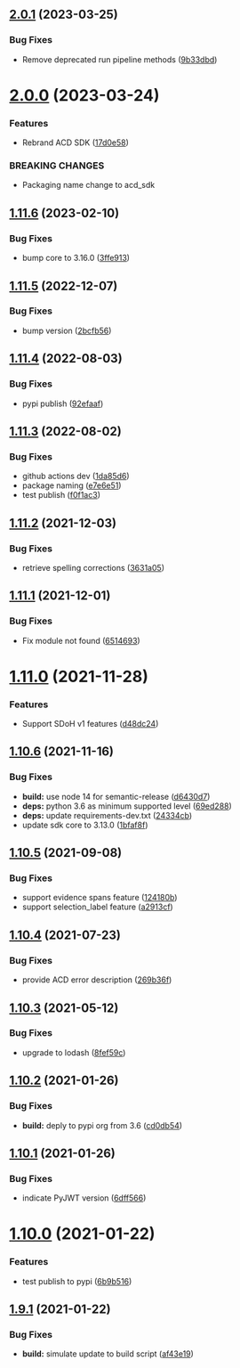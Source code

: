## [2.0.1](https://github.com/merative/whcs-python-sdk/compare/v2.0.0...v2.0.1) (2023-03-25)


### Bug Fixes

* Remove deprecated run pipeline methods ([9b33dbd](https://github.com/merative/whcs-python-sdk/commit/9b33dbd690384eb51f343e9f75aba2a22f207294))

# [2.0.0](https://github.com/merative/whcs-python-sdk/compare/v1.11.6...v2.0.0) (2023-03-24)


### Features

* Rebrand ACD SDK ([17d0e58](https://github.com/merative/whcs-python-sdk/commit/17d0e58219b6b9580b6253bec03d7a0d9e40c0e6))


### BREAKING CHANGES

* Packaging name change to acd_sdk

## [1.11.6](https://github.com/merative/whcs-python-sdk/compare/v1.11.5...v1.11.6) (2023-02-10)


### Bug Fixes

* bump core to 3.16.0 ([3ffe913](https://github.com/merative/whcs-python-sdk/commit/3ffe913e7ffcdd6c83c3dbce4adbc4d72be73276))

## [1.11.5](https://github.com/merative/whcs-python-sdk/compare/v1.11.4...v1.11.5) (2022-12-07)


### Bug Fixes

* bump version ([2bcfb56](https://github.com/merative/whcs-python-sdk/commit/2bcfb56b944d762672c526fbb3a0c44b9d1b25a0))

## [1.11.4](https://github.com/merative/whcs-python-sdk/compare/v1.11.3...v1.11.4) (2022-08-03)


### Bug Fixes

* pypi publish ([92efaaf](https://github.com/merative/whcs-python-sdk/commit/92efaaf1d60d4911c1483f33259415d3f15305cb))

## [1.11.3](https://github.com/merative/whcs-python-sdk/compare/v1.11.2...v1.11.3) (2022-08-02)


### Bug Fixes

* github actions dev ([1da85d6](https://github.com/merative/whcs-python-sdk/commit/1da85d6e4d1ca57cb25ac62d075b3042905e15c8))
* package naming ([e7e6e51](https://github.com/merative/whcs-python-sdk/commit/e7e6e512ea6fcde7ef18729037a42a7f88f148a5))
* test publish ([f0f1ac3](https://github.com/merative/whcs-python-sdk/commit/f0f1ac37b6863172ebfdafd291b45e391af9997d))

## [1.11.2](https://github.com/IBM/whcs-python-sdk/compare/v1.11.1...v1.11.2) (2021-12-03)


### Bug Fixes

* retrieve spelling corrections ([3631a05](https://github.com/IBM/whcs-python-sdk/commit/3631a050a6e3d6e4f7e2b265fcca1af6b945048e))

## [1.11.1](https://github.com/IBM/whcs-python-sdk/compare/v1.11.0...v1.11.1) (2021-12-01)


### Bug Fixes

* Fix module not found ([6514693](https://github.com/IBM/whcs-python-sdk/commit/6514693c505e7865d050b792c21efd3bf740d35f))

# [1.11.0](https://github.com/IBM/whcs-python-sdk/compare/v1.10.6...v1.11.0) (2021-11-28)


### Features

* Support SDoH v1 features ([d48dc24](https://github.com/IBM/whcs-python-sdk/commit/d48dc244772720136e84a0dddf002001c9e082b1))

## [1.10.6](https://github.com/IBM/whcs-python-sdk/compare/v1.10.5...v1.10.6) (2021-11-16)


### Bug Fixes

* **build:** use node 14 for semantic-release ([d6430d7](https://github.com/IBM/whcs-python-sdk/commit/d6430d72a37f54bfefcf24a38782aae46f5eb9b4))
* **deps:** python 3.6 as minimum supported level ([69ed288](https://github.com/IBM/whcs-python-sdk/commit/69ed288bbf7eb952e59ef7fc7c3676f3a46486d3))
* **deps:** update requirements-dev.txt ([24334cb](https://github.com/IBM/whcs-python-sdk/commit/24334cb4e53fb5263fc913d85e9192b9e3395aca))
* update sdk core to 3.13.0 ([1bfaf8f](https://github.com/IBM/whcs-python-sdk/commit/1bfaf8f7b35e11d72e44debc250e321137587b0d))

## [1.10.5](https://github.com/IBM/whcs-python-sdk/compare/v1.10.4...v1.10.5) (2021-09-08)


### Bug Fixes

* support evidence spans feature ([124180b](https://github.com/IBM/whcs-python-sdk/commit/124180b440e90877740ec4ffbb88486ad10d391f))
* support selection_label feature ([a2913cf](https://github.com/IBM/whcs-python-sdk/commit/a2913cf72e582d3f62164d083b9d35834f8f5b77))

## [1.10.4](https://github.com/IBM/whcs-python-sdk/compare/v1.10.3...v1.10.4) (2021-07-23)


### Bug Fixes

* provide ACD error description ([269b36f](https://github.com/IBM/whcs-python-sdk/commit/269b36f535935a91d996136e772b4da6730964f5))

## [1.10.3](https://github.com/IBM/whcs-python-sdk/compare/v1.10.2...v1.10.3) (2021-05-12)


### Bug Fixes

* upgrade to lodash ([8fef59c](https://github.com/IBM/whcs-python-sdk/commit/8fef59c53efa0b4b53e7a715e9b1ea359b8c6d7c))

## [1.10.2](https://github.com/IBM/whcs-python-sdk/compare/v1.10.1...v1.10.2) (2021-01-26)


### Bug Fixes

* **build:** deply to pypi org from 3.6 ([cd0db54](https://github.com/IBM/whcs-python-sdk/commit/cd0db5495ec669bd5b840cd87f705dc2122d7cb2))

## [1.10.1](https://github.com/IBM/whcs-python-sdk/compare/v1.10.0...v1.10.1) (2021-01-26)


### Bug Fixes

* indicate PyJWT version ([6dff566](https://github.com/IBM/whcs-python-sdk/commit/6dff566e8ca4b13dd930e38367baf326f3d8e4f6))

# [1.10.0](https://github.com/IBM/whcs-python-sdk/compare/v1.9.1...v1.10.0) (2021-01-22)


### Features

* test publish to pypi ([6b9b516](https://github.com/IBM/whcs-python-sdk/commit/6b9b51680ae6272427bdfa972fa4d00e51969f43))

## [1.9.1](https://github.com/IBM/whcs-python-sdk/compare/v1.9.0...v1.9.1) (2021-01-22)


### Bug Fixes

* **build:** simulate update to build script ([af43e19](https://github.com/IBM/whcs-python-sdk/commit/af43e197a5673ec1f7d0377ada12416dc990991d))
